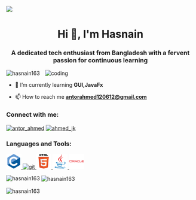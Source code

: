 ![](https://64.media.tumblr.com/f7cd096f108d83c988169096361972fc/tumblr_ov6razBJ961qzop1co2_500.gif)
<h1 align="center">Hi 👋, I'm Hasnain</h1>
<h3 align="center">A dedicated tech enthusiast from Bangladesh with a fervent passion for continuous learning</h3>
<img align="right" alt="coding"width="400"src="https://repository-images.githubusercontent.com/548647011/0d5bbf30-6fd5-4091-a11f-0bbf04a6c6ad">

<p align="left"> <img src="https://komarev.com/ghpvc/?username=hasnain163&label=Profile%20views&color=0e75b6&style=flat" alt="hasnain163" /> </p>

- 🌱 I’m currently learning **GUI,JavaFx**

- 📫 How to reach me **antorahmed120612@gmail.com**

<h3 align="left">Connect with me:</h3>
<p align="left">
<a href="https://linkedin.com/in/antor_ahmed" target="blank"><img align="center" src="https://raw.githubusercontent.com/rahuldkjain/github-profile-readme-generator/master/src/images/icons/Social/linked-in-alt.svg" alt="antor_ahmed" height="30" width="40" /></a>
<a href="https://instagram.com/ahmed_jk" target="blank"><img align="center" src="https://raw.githubusercontent.com/rahuldkjain/github-profile-readme-generator/master/src/images/icons/Social/instagram.svg" alt="ahmed_jk" height="30" width="40" /></a>
</p>

<h3 align="left">Languages and Tools:</h3>
<p align="left"> <a href="https://www.cprogramming.com/" target="_blank" rel="noreferrer"> <img src="https://raw.githubusercontent.com/devicons/devicon/master/icons/c/c-original.svg" alt="c" width="40" height="40"/> </a> <a href="https://git-scm.com/" target="_blank" rel="noreferrer"> <img src="https://www.vectorlogo.zone/logos/git-scm/git-scm-icon.svg" alt="git" width="40" height="40"/> </a> <a href="https://www.w3.org/html/" target="_blank" rel="noreferrer"> <img src="https://raw.githubusercontent.com/devicons/devicon/master/icons/html5/html5-original-wordmark.svg" alt="html5" width="40" height="40"/> </a> <a href="https://www.java.com" target="_blank" rel="noreferrer"> <img src="https://raw.githubusercontent.com/devicons/devicon/master/icons/java/java-original.svg" alt="java" width="40" height="40"/> </a> <a href="https://www.oracle.com/" target="_blank" rel="noreferrer"> <img src="https://raw.githubusercontent.com/devicons/devicon/master/icons/oracle/oracle-original.svg" alt="oracle" width="40" height="40"/> </a> </p>

<p><img align="left" src="https://github-readme-stats.vercel.app/api/top-langs?username=hasnain163&show_icons=true&locale=en&layout=compact" alt="hasnain163" /></p>

<p>&nbsp;<img align="center" src="https://github-readme-stats.vercel.app/api?username=hasnain163&show_icons=true&locale=en" alt="hasnain163" /></p>

<p><img align="center" src="https://github-readme-streak-stats.herokuapp.com/?user=hasnain163&" alt="hasnain163" /></p>
